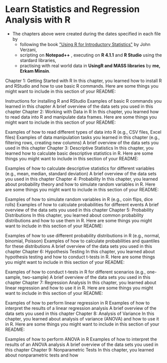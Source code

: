 # Learn Statistics and Regression Analysis with R

+ The chapters above were created during the dates specified in each file by 
  + following the book ["Using R for Introductory Statistics"](https://cbb.sjtu.edu.cn/~mywu/bi217/usingR.pdf) by John Verzani,
  + scripting on **Notepad++** , executing on **R 4.1.1** and **R Studio** using the stardard libraries,
  + practising with real world data in **UsingR and MASS libraries** by **me, Erkam Minsin**.

Chapter 1: Getting Started with R
In this chapter, you learned how to install R and RStudio and how to use basic R commands. Here are some things you might want to include in this section of your README:

Instructions for installing R and RStudio
Examples of basic R commands you learned in this chapter
A brief overview of the data sets you used in this chapter
Chapter 2: Working with Data in R
In this chapter, you learned how to read data into R and manipulate data frames. Here are some things you might want to include in this section of your README:

Examples of how to read different types of data into R (e.g., CSV files, Excel files)
Examples of data manipulation tasks you learned in this chapter (e.g., filtering rows, creating new columns)
A brief overview of the data sets you used in this chapter
Chapter 3: Descriptive Statistics
In this chapter, you learned how to calculate basic descriptive statistics in R. Here are some things you might want to include in this section of your README:

Examples of how to calculate descriptive statistics for different variables (e.g., mean, median, standard deviation)
A brief overview of the data sets you used in this chapter
Chapter 4: Probability
In this chapter, you learned about probability theory and how to simulate random variables in R. Here are some things you might want to include in this section of your README:

Examples of how to simulate random variables in R (e.g., coin flips, dice rolls)
Examples of how to calculate probabilities for different events
A brief overview of the data sets you used in this chapter
Chapter 5: Probability Distributions
In this chapter, you learned about common probability distributions and how to use them in R. Here are some things you might want to include in this section of your README:

Examples of how to use different probability distributions in R (e.g., normal, binomial, Poisson)
Examples of how to calculate probabilities and quantiles for these distributions
A brief overview of the data sets you used in this chapter
Chapter 6: Hypothesis Testing
In this chapter, you learned about hypothesis testing and how to conduct t-tests in R. Here are some things you might want to include in this section of your README:

Examples of how to conduct t-tests in R for different scenarios (e.g., one-sample, two-sample)
A brief overview of the data sets you used in this chapter
Chapter 7: Regression Analysis
In this chapter, you learned about linear regression and how to use it in R. Here are some things you might want to include in this section of your README:

Examples of how to perform linear regression in R
Examples of how to interpret the results of a linear regression analysis
A brief overview of the data sets you used in this chapter
Chapter 8: Analysis of Variance
In this chapter, you learned about analysis of variance (ANOVA) and how to use it in R. Here are some things you might want to include in this section of your README:

Examples of how to perform ANOVA in R
Examples of how to interpret the results of an ANOVA analysis
A brief overview of the data sets you used in this chapter
Chapter 9: Nonparametric Tests
In this chapter, you learned about nonparametric tests and how
